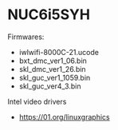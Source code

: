 NUC6i5SYH
=========

Firmwares:
 * iwlwifi-8000C-21.ucode
 * bxt\_dmc\_ver1\_06.bin
 * skl\_dmc\_ver1\_26.bin
 * skl\_guc\_ver1\_1059.bin
 * skl\_guc\_ver4\_3.bin

Intel video drivers
 * https://01.org/linuxgraphics

